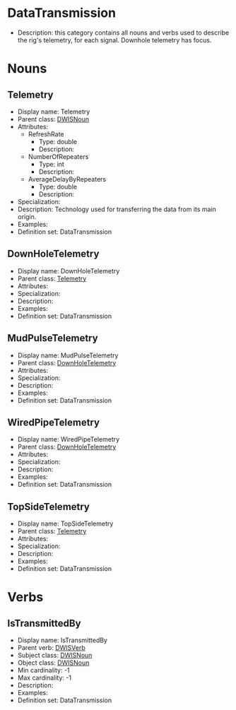 # DataTransmission<!-- DEFINITION SET HEADER -->
- Description: this category contains all nouns and verbs used to describe the rig's telemetry, for each signal. Downhole telemetry has focus.
# Nouns
## Telemetry <!-- NOUN -->
- Display name: Telemetry
- Parent class: [DWISNoun](./DWISSemantics.md#DWISNoun)
- Attributes:
  - RefreshRate
    - Type: double
    - Description: 
  - NumberOfRepeaters
    - Type: int
    - Description: 
  - AverageDelayByRepeaters
    - Type: double
    - Description: 
- Specialization:
- Description: Technology used for transferring the data from its main origin.
- Examples:
- Definition set: DataTransmission
## DownHoleTelemetry <!-- NOUN -->
- Display name: DownHoleTelemetry
- Parent class: [Telemetry](./DataTransmission.md#Telemetry)
- Attributes:
- Specialization:
- Description: 
- Examples:
- Definition set: DataTransmission
## MudPulseTelemetry <!-- NOUN -->
- Display name: MudPulseTelemetry
- Parent class: [DownHoleTelemetry](./DataTransmission.md#DownHoleTelemetry)
- Attributes:
- Specialization:
- Description: 
- Examples:
- Definition set: DataTransmission
## WiredPipeTelemetry <!-- NOUN -->
- Display name: WiredPipeTelemetry
- Parent class: [DownHoleTelemetry](./DataTransmission.md#DownHoleTelemetry)
- Attributes:
- Specialization:
- Description: 
- Examples:
- Definition set: DataTransmission
## TopSideTelemetry <!-- NOUN -->
- Display name: TopSideTelemetry
- Parent class: [Telemetry](./DataTransmission.md#Telemetry)
- Attributes:
- Specialization:
- Description: 
- Examples:
- Definition set: DataTransmission
# Verbs
## IsTransmittedBy <!-- VERB -->
- Display name: IsTransmittedBy
- Parent verb: [DWISVerb](./DWISSemantics.md#DWISVerb)
- Subject class: [DWISNoun](./DWISSemantics.md#DWISNoun)
- Object class: [DWISNoun](./DWISSemantics.md#DWISNoun)
- Min cardinality: -1
- Max cardinality: -1
- Description: 
- Examples: 
- Definition set: DataTransmission

